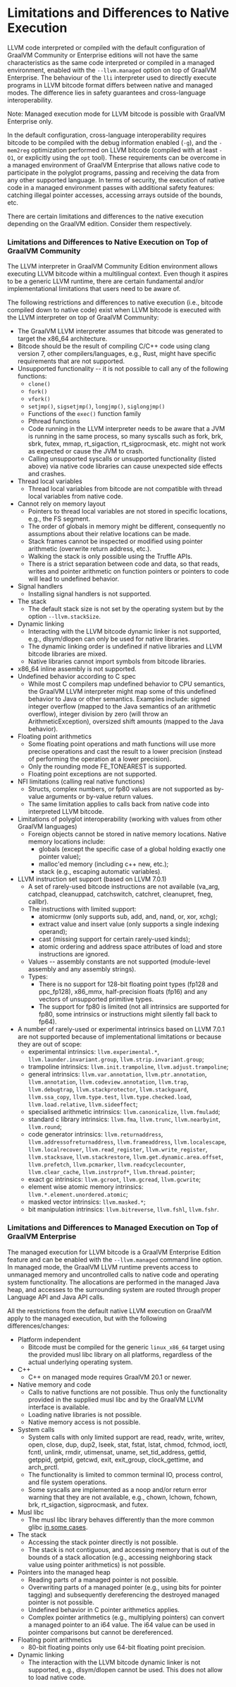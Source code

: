 # Limitations and Differences to Native Execution

LLVM code interpreted or compiled with the default configuration of GraalVM Community or Enterprise editions will not have the same characteristics as the same code interpreted or compiled in a managed environment, enabled with the `--llvm.managed` option on top of GraalVM Enterprise.
The behaviour of the `lli` interpreter used to directly execute programs in LLVM bitcode format differs between native and managed modes.
The difference lies in safety guarantees and cross-language interoperability.

Note: Managed execution mode for LLVM bitcode is possible with GraalVM Enterprise only.

In the default configuration, cross-language interoperability requires bitcode
to be compiled with the debug information enabled (`-g`), and the `-mem2reg`
optimization performed on LLVM bitcode (compiled with at least `-O1`, or
explicitly using the `opt` tool). These requirements can be overcome in a
managed environment of GraalVM Enterprise that allows native code to participate in the
polyglot programs, passing and receiving the data from any other supported
language. In terms of security, the execution of native code in a managed
environment passes with additional safety features: catching illegal pointer
accesses, accessing arrays outside of the bounds, etc.

There are certain limitations and differences to the native execution depending on the GraalVM edition.
Consider them respectively.

### Limitations and Differences to Native Execution on Top of GraalVM Community
The LLVM interpreter in GraalVM Community Edition environment allows executing LLVM bitcode within a
multilingual context. Even though it aspires to be a generic LLVM runtime, there
are certain fundamental and/or implementational limitations that users need to
be aware of.

The following restrictions and differences to native execution (i.e., bitcode compiled down to native code) exist when LLVM bitcode is executed with the LLVM interpreter on top of GraalVM Community:

* The GraalVM LLVM interpreter assumes that bitcode was generated to target the x86_64 architecture.
* Bitcode should be the result of compiling C/C++ code using clang version 7, other compilers/languages, e.g., Rust, might have specific requirements that are not supported.
* Unsupported functionality -- it is not possible to call any of the following functions:
  * `clone()`
  * `fork()`
  * `vfork()`
  * `setjmp()`, `sigsetjmp()`, `longjmp()`, `siglongjmp()`
  * Functions of the `exec()` function family
  * Pthread functions
  * Code running in the LLVM interpreter needs to be aware that a JVM is running in the same process, so many syscalls such as fork, brk, sbrk, futex, mmap, rt_sigaction, rt_sigprocmask, etc. might not work as expected or cause the JVM to crash.
  * Calling unsupported syscalls or unsupported functionality (listed above) via native code libraries can cause unexpected side effects and crashes.
* Thread local variables
  * Thread local variables from bitcode are not compatible with thread local variables from native code.
* Cannot rely on memory layout
  * Pointers to thread local variables are not stored in specific locations, e.g., the FS segment.
  * The order of globals in memory might be different, consequently no assumptions about their relative locations can be made.
  * Stack frames cannot be inspected or modified using pointer arithmetic (overwrite return address, etc.).
  * Walking the stack is only possible using the Truffle APIs.
  * There is a strict separation between code and data, so that reads, writes and pointer arithmetic on function pointers or pointers to code will lead to undefined behavior.
* Signal handlers
  * Installing signal handlers is not supported.
* The stack
  * The default stack size is not set by the operating system but by the option `--llvm.stackSize`.
* Dynamic linking
  * Interacting with the LLVM bitcode dynamic linker is not supported, e.g., dlsym/dlopen can only be used for native libraries.
  * The dynamic linking order is undefined if native libraries and LLVM bitcode libraries are mixed.
  * Native libraries cannot import symbols from bitcode libraries.
* x86_64 inline assembly is not supported.
* Undefined behavior according to C spec
  * While most C compilers map undefined behavior to CPU semantics, the GraalVM LLVM interpreter might map some of this undefined behavior to Java or other semantics. Examples include: signed integer overflow (mapped to the Java semantics of an arithmetic overflow), integer division by zero (will throw an ArithmeticException), oversized shift amounts (mapped to the Java behavior).
* Floating point arithmetics
  * Some floating point operations and math functions will use more precise operations and cast the result to a lower precision (instead of performing the operation at a lower precision).
  * Only the rounding mode FE_TONEAREST is supported.
  * Floating point exceptions are not supported.
* NFI limitations (calling real native functions)
  * Structs, complex numbers, or fp80 values are not supported as by-value arguments or by-value return values.
  * The same limitation applies to calls back from native code into interpreted LLVM bitcode.
* Limitations of polyglot interoperability (working with values from other GraalVM languages)
  * Foreign objects cannot be stored in native memory locations. Native memory locations include:
    - globals (except the specific case of a global holding exactly one pointer value);
    - malloc'ed memory (including c++ new, etc.);
    - stack (e.g., escaping automatic variables).
* LLVM instruction set support (based on LLVM 7.0.1)
  * A set of rarely-used bitcode instructions are not available (va_arg, catchpad, cleanuppad, catchswitch, catchret, cleanupret, fneg, callbr).
  * The instructions with limited support:
    - atomicrmw (only supports sub, add, and, nand, or, xor, xchg);
    - extract value and insert value (only supports a single indexing operand);
    - cast (missing support for certain rarely-used kinds);
    - atomic ordering and address space attributes of load and store instructions are ignored.
  * Values -- assembly constants are not supported (module-level assembly and any assembly strings).
  * Types:
    - There is no support for 128-bit floating point types (fp128 and ppc_fp128), x86_mmx, half-precision floats (fp16) and any vectors of unsupported primitive types.
    - The support for fp80 is limited (not all intrinsics are supported for fp80, some intrinsics or instructions might silently fall back to fp64).
* A number of rarely-used or experimental intrinsics based on LLVM 7.0.1 are not supported because of implementational limitations or because they are out of scope:
  * experimental intrinsics: `llvm.experimental.*`, `llvm.launder.invariant.group`, `llvm.strip.invariant.group`;
  * trampoline intrinsics: `llvm.init.trampoline`, `llvm.adjust.trampoline`;
  * general intrinsics: `llvm.var.annotation`, `llvm.ptr.annotation`, `llvm.annotation`, `llvm.codeview.annotation`, `llvm.trap`, `llvm.debugtrap`, `llvm.stackprotector`, `llvm.stackguard`, `llvm.ssa_copy`, `llvm.type.test`, `llvm.type.checked.load`, `llvm.load.relative`, `llvm.sideeffect`;
  * specialised arithmetic intrinsics: `llvm.canonicalize`, `llvm.fmuladd`;
  * standard c library intrinsics: `llvm.fma`, `llvm.trunc`, `llvm.nearbyint`, `llvm.round`;
  * code generator intrinsics: `llvm.returnaddress`, `llvm.addressofreturnaddress`, `llvm.frameaddress`, `llvm.localescape`, `llvm.localrecover`, `llvm.read_register`, `llvm.write_register`, `llvm.stacksave`, `llvm.stackrestore`, `llvm.get.dynamic.area.offset`, `llvm.prefetch`, `llvm.pcmarker`, `llvm.readcyclecounter`, `llvm.clear_cache`, `llvm.instrprof*`, `llvm.thread.pointer`;
  * exact gc intrinsics: `llvm.gcroot`, `llvm.gcread`, `llvm.gcwrite`;
  * element wise atomic memory intrinsics: `llvm.*.element.unordered.atomic`;
  * masked vector intrinsics: `llvm.masked.*`;
  * bit manipulation intrinsics: `llvm.bitreverse`, `llvm.fshl`, `llvm.fshr`.

### Limitations and Differences to Managed Execution on Top of GraalVM Enterprise

The managed execution for LLVM bitcode is a GraalVM Enterprise Edition feature and can be enabled with the `--llvm.managed` command line option.
In managed mode, the GraalVM LLVM runtime prevents access to unmanaged memory and uncontrolled calls to native code and operating system functionality.
The allocations are performed in the managed Java heap, and accesses to the surrounding system are routed through proper Language API and Java API calls.

All the restrictions from the default native LLVM execution on GraalVM apply to the managed execution, but with the following differences/changes:

* Platform independent
   * Bitcode must be compiled for the generic `linux_x86_64` target using the provided musl libc library on all platforms, regardless of the actual underlying operating system.
 * C++
   * C++ on managed mode requires GraalVM 20.1 or newer.
 * Native memory and code
   * Calls to native functions are not possible. Thus only the functionality provided in the supplied musl libc and by the GraalVM LLVM interface is available.
   * Loading native libraries is not possible.
   * Native memory access is not possible.
 * System calls
   * System calls with only limited support are read, readv, write, writev, open, close, dup, dup2, lseek, stat, fstat, lstat, chmod, fchmod, ioctl, fcntl, unlink, rmdir, utimensat, uname, set_tid_address, gettid, getppid, getpid, getcwd, exit, exit_group, clock_gettime, and arch_prctl.
   * The functionality is limited to common terminal IO, process control, and file system operations.
   * Some syscalls are implemented as a noop and/or return error warning that they are not available, e.g., chown, lchown, fchown, brk, rt_sigaction, sigprocmask, and futex.
 * Musl libc
   * The musl libc library behaves differently than the more common glibc [in some cases](https://wiki.musl-libc.org/functional-differences-from-glibc.html).
 * The stack
   * Accessing the stack pointer directly is not possible.
   * The stack is not contiguous, and accessing memory that is out of the bounds of a stack allocation (e.g., accessing neighboring stack value using pointer arithmetics) is not possible.
 * Pointers into the managed heap
   * Reading parts of a managed pointer is not possible.
   * Overwriting parts of a managed pointer (e.g., using bits for pointer tagging) and subsequently dereferencing the destroyed managed pointer is not possible.
   * Undefined behavior in C pointer arithmetics applies.
   * Complex pointer arithmetics (e.g., multiplying pointers) can convert a managed pointer to an i64 value. The i64 value can be used in pointer comparisons but cannot be dereferenced.
 * Floating point arithmetics
   * 80-bit floating points only use 64-bit floating point precision.
 * Dynamic linking
   * The interaction with the LLVM bitcode dynamic linker is not supported, e.g., dlsym/dlopen cannot be used. This does not allow to load native code.
